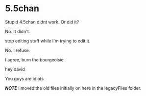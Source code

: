 # 5.5chan
Stupid 4.5chan didnt work. Or did it?




No. It didn't.




stop editing stuff while I'm trying to edit it.




No. I refuse.




I agree, burn the bourgeoisie




hey david




You guys are idiots

***NOTE***
I moved the old files initially on here in the legacyFiles folder.
